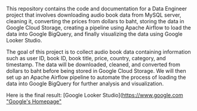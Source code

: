 This repository contains the code and documentation for a Data Engineer project that involves 
downloading audio book data from MySQL server, cleaning it, converting the prices from dollars to baht, 
storing the data in Google Cloud Storage, creating a pipeline using Apache Airflow to load the data into Google BigQuery, 
and finally visualizing the data using Google Looker Studio.


The goal of this project is to collect audio book data containing information 
such as user ID, book ID, book title, price, country, category, and timestamp. 
The data will be downloaded, cleaned, and converted from dollars to baht before being stored in Google Cloud Storage.
We will then set up an Apache Airflow pipeline to automate the process of loading the data into Google BigQuery for further analysis and visualization.


Here is the final result: [Google Looker Studio]([https://www.google.com "Google's Homepage"](https://lookerstudio.google.com/reporting/f1b10a9f-46c8-428d-96fc-ae5d1c1f30e3)
